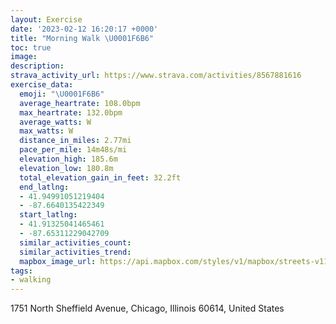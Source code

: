 ```yaml
---
layout: Exercise
date: '2023-02-12 16:20:17 +0000'
title: "Morning Walk \U0001F6B6"
toc: true
image:
description:
strava_activity_url: https://www.strava.com/activities/8567881616
exercise_data:
  emoji: "\U0001F6B6"
  average_heartrate: 108.0bpm
  max_heartrate: 132.0bpm
  average_watts: W
  max_watts: W
  distance_in_miles: 2.77mi
  pace_per_mile: 14m48s/mi
  elevation_high: 185.6m
  elevation_low: 180.8m
  total_elevation_gain_in_feet: 32.2ft
  end_latlng:
  - 41.94991051219404
  - -87.6640135422349
  start_latlng:
  - 41.91325041465461
  - -87.65311229042709
  similar_activities_count:
  similar_activities_trend:
  mapbox_image_url: https://api.mapbox.com/styles/v1/mapbox/streets-v11/static/path-5+787af2-1.0(_py~F%60d_vOuCbE%7BErHcAxAi%40~%40%7BCzEyFnIsEjHYf%40WZ_AAiAFsD%40yBF_C%3FcKJiSZuE%40oKN%7BD%3FwEDuILkB%3Fa%40DeEBqQVqEBkKJgD%40cDFeOJqBD),pin-s-s+e5b22e(-87.65521,41.91504),pin-s-f+89ae00(-87.66398,41.94813)/auto/800x800?access_token=pk.eyJ1Ijoiam9zaGJlY2ttYW4iLCJhIjoiY205eWR2aDd1MWZ6djJrbXc4a3M0bWZleiJ9.XiG9OWkNcZk2QzjJbxLB4A
tags:
- walking
---
```




1751 North Sheffield Avenue, Chicago, Illinois 60614, United States
